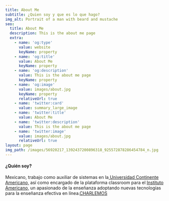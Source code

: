 ```yaml
---
title: About Me
subtitle: ¿Quien soy y que es lo que hago?
img_alt: Portrait of a man with beard and mustache
seo:
  title: About Me
  description: This is the about me page
  extra:
    - name: 'og:type'
      value: website
      keyName: property
    - name: 'og:title'
      value: About Me
      keyName: property
    - name: 'og:description'
      value: This is the about me page
      keyName: property
    - name: 'og:image'
      value: images/about.jpg
      keyName: property
      relativeUrl: true
    - name: 'twitter:card'
      value: summary_large_image
    - name: 'twitter:title'
      value: About Me
    - name: 'twitter:description'
      value: This is the about me page
    - name: 'twitter:image'
      value: images/about.jpg
      relativeUrl: true
layout: page
img_path: /images/56920217_1392437200896318_925572878286454784_n.jpg
---
```

#### **¿Quién soy?**

Mexicano, trabajo como auxiliar de sistemas en la[ Universidad Continente Americano,](https://uca.edu.mx/) así como encargado de la plataforma classroom para el [Instituto Americano,](http://instituto-americano.edu.mx/) un apasionado de la enseñanza adoptando nuevas tecnologías para la enseñanza efectiva en línea.[CHARLEMOS](https://preview--personalsite-1dace.stackbit.dev/contact/)

